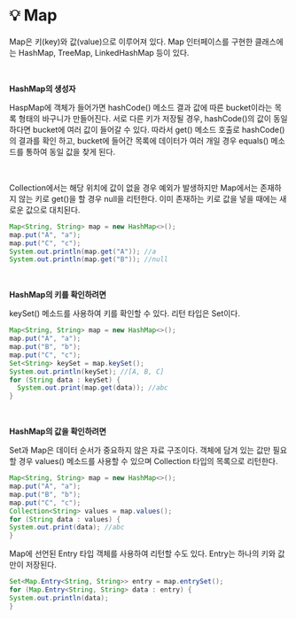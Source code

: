 # 💡 **Map**

Map은 키(key)와 값(value)으로 이루어져 있다. Map 인터페이스를 구현한 클래스에는 HashMap, TreeMap, LinkedHashMap 등이 있다.

<br>

**HashMap의 생성자**

HaspMap에 객체가 들어가면 hashCode() 메소드 결과 값에 따른 bucket이라는 목록 형태의 바구니가 만들어진다. 서로 다른 키가 저장될 경우, hashCode()의 값이 동일하다면 bucket에 여러 값이 들어갈 수 있다. 따라서 get() 메소드 호출로 hashCode()의 결과를 확인 하고, bucket에 들어간 목록에 데이터가 여러 개일 경우 equals() 메소드를 통하여 동일 값을 찾게 된다.

<br>

Collection에서는 해당 위치에 값이 없을 경우 예외가 발생하지만 Map에서는 존재하지 않는 키로 get()을 할 경우 null을 리턴한다. 이미 존재하는 키로 값을 넣을 때에는 새로운 값으로 대치된다.

```java
Map<String, String> map = new HashMap<>();
map.put("A", "a");
map.put("C", "c");
System.out.println(map.get("A")); //a
System.out.println(map.get("B")); //null
```
<br>

**HashMap의 키를 확인하려면**

keySet() 메소드를 사용하여 키를 확인할 수 있다. 리턴 타입은 Set이다. 

```java
Map<String, String> map = new HashMap<>();
map.put("A", "a");
map.put("B", "b");
map.put("C", "c");
Set<String> keySet = map.keySet();
System.out.println(keySet); //[A, B, C]
for (String data : keySet) {
  System.out.print(map.get(data)); //abc
}
```        
<br>

**HashMap의 값을 확인하려면**

Set과 Map은 데이터 순서가 중요하지 않은 자료 구조이다. 객체에 담겨 있는 값만 필요할 경우 values() 메소드를 사용할 수 있으며 Collection 타입의 목록으로 리턴한다.

```java
Map<String, String> map = new HashMap<>();
map.put("A", "a");
map.put("B", "b");
map.put("C", "c");
Collection<String> values = map.values();
for (String data : values) {
System.out.print(data); //abc
}
```
Map에 선언된 Entry 타입 객체를 사용하여 리턴할 수도 있다. Entry는 하나의 키와 값만이 저장된다.

```java
Set<Map.Entry<String, String>> entry = map.entrySet();
for (Map.Entry<String, String> data : entry) {
System.out.println(data);
}
```


